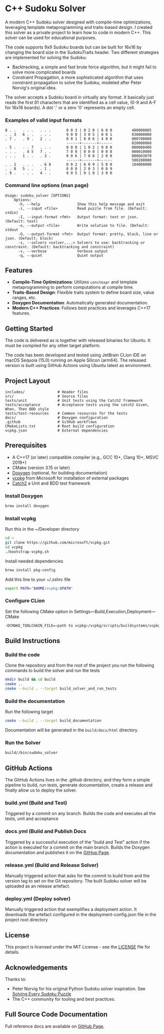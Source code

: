 # C++ Sudoku Solver

A modern C++ Sudoku solver designed with compile-time optimizations, leveraging template metaprogramming and traits-based design. 
I created this solver as a private project to learn how to code in modern C++. This solver can be used for educational purposes.

The code supports 9x9 Sudoku boards but can be built for 16x16 by changing the board size in the SudokuTraits header.
Two different strategies are implemented for solving the Sudoku:
- Backtracking, a simple and fast brute force algorithm, but it might fail to solve more complicated boards
- Constraint Propagation, a more sophisticated algorithm that uses constraint propagation to solve the Sudoku, modeled after Peter Norvig's original idea.

The solver accepts a Sudoku board in virtually any format. It basically just reads the first 81 characters that are identified as a cell value,
(0-9 and A-F for 16x16 boards). A dot '.' or a zero '0' represents an empty cell.

### Examples of valid input formats

```
8 . .   . . .   . . .       0 0 3 | 0 2 0 | 6 0 0         400000805 
. . 3   6 . .   . . .       9 0 0 | 3 0 5 | 0 0 1         030000000 
. 7 .   . 9 .   2 . .       0 0 1 | 8 0 6 | 4 0 0         000700000 
                            ------+-------+------         020000060                  
. 5 .   . . 7   . . .       0 0 8 | 1 0 2 | 9 0 0         000080400 
. . .   . 4 5   7 . .       7 0 0 | 0 0 0 | 0 0 8         000010000 
. . .   1 . .   . 3 .       0 0 6 | 7 0 8 | 2 0 0         000603070 
                            ------+-------+------         500200000                    
. . 1   . . .   . 6 8       0 0 2 | 6 0 9 | 5 0 0         104000000 
. . 8   5 . .   . 1 .       8 0 0 | 2 0 3 | 0 0 9          
. 9 .   . . .   4 . .       0 0 5 | 0 1 0 | 3 0 0          
```

### Command line options (man page)

```
Usage: sudoku_solver [OPTIONS]
    Options:
      -h, --help                 Show this help message and exit
      -i, --input <file>         Read puzzle from file. (Default: stdin)
      -I, --input-format <fmt>   Output format: text or json. (Default: text)
      -o, --output <file>        Write solution to file. (Default: stdout
      -O, --output-format <fmt>  Output format: pretty, block, line or json. (Default: block)
      -s, --solvers <solver,...> Solvers to use: backtracking or constraint. (Default: backtracking and constraint)
      -v, --verbose              Verbose output
      -q, --quiet                Quiet output
```

## Features

- **Compile-Time Optimizations**: Utilizes `constexpr` and template metaprogramming to perform computations at compile time.
- **Traits-Based Design**: Flexible traits system to define board size, value ranges, etc.
- **Doxygen Documentation**: Automatically generated documentation.
- **Modern C++ Practices**: Follows best practices and leverages C++17 features.

## Getting Started

The code is delivered as is together with released binaries for Ubuntu. It must be compiled for any other target platform.

The code has been developed and tested using JetBrain CLion IDE on macOS Sequoia (15.0) running on Apple Silicon (arm64).
The released version is built using GitHub Actions using Ubuntu latest as environment. 

## Project Layout

```
includes/               # Header files
src/                    # Source files
tests/unit              # Unit tests using the Catch2 framework
tests/acceptance        # Acceptance tests using the catch2 Given, When, Then BDD style 
tests/test-resources    # Common resources for the tests
docs/                   # Doxygen configuration
.github                 # GitHub workflows
CMakeLists.txt          # Root build configuration
vcpkg.json              # External dependencies
```

## Prerequisites

- A C++17 (or later) compatible compiler (e.g., GCC 10+, Clang 10+, MSVC 2019+)
- CMake (version 3.15 or later)
- [Doxygen](https://www.doxygen.nl/) (optional, for building documentation)
- [vcpkg](https://github.com/microsoft/vcpkg) from Microsoft for installation of external packages
- [Catch2](https://github.com/catchorg/Catch2) a Unit and BDD test framework

### Install Doxygen
```bash
brew install doxygen
```

### Install vcpkg

Run this in the ~/Developer directory
```bash
cd ~
git clone https://github.com/microsoft/vcpkg.git
cd vcpkg
./bootstrap-vcpkg.sh
```

Install needed dependencies
```bash
brew install pkg-config
```

Add this line to your ~/.zshrc file
```bash
export PATH="$HOME/vcpkg:$PATH"
```

### Configure CLion
Set the following CMake option in Settings—Build,Execution,Deployment—CMake
 ```bash
 -DCMAKE_TOOLCHAIN_FILE=<path to vcpkg>/vcpkg/scripts/buildsystems/vcpkg.cmake
 ```

## Build Instructions

### Build the code
Clone the repository and from the root of the project you run the following commands to build the solver and run the tests
```bash
mkdir build && cd build
cmake ..
cmake --build . --target build_solver_and_run_tests
```

### Build the documentation
Run the following target
```bash
cmake --build . --target build_documentation
```
Documentation will be generated in the `build/docs/html` directory.

### Run the Solver
```bash
build//bin/sudoku_solver
```

## GitHub Actions
The GitHub Actions lives in the .github directory, and they form a simple pipeline to build, run tests, generate documentation,
create a release and finally allow us to deploy the solver.

### build.yml (Build and Test)
Triggered by a commit on any branch. Builds the code and executes all the tests, unit and acceptance

### docs.yml (Build and Publish Docs
Triggered by a successful execution of the "build and Test" action if the action is executed for a commit on the main branch.
Builds the Doxygen documentation and publishes it on the [GitHup Page](https://rambrant.github.io/cppsudoku/index.html).

### release.yml (Build and Release Solver)
Manually triggered action that asks for the commit to build from and the version tag to set on the Git repository.
The built Sudoku solver will be uploaded as an release artefact.

### deploy.yml (Deploy solver)
Manually triggered action that exemplifies a deployment action. It downloads the artefact configured in the 
deployment-config.json file in the project root directory

## License

This project is licensed under the MIT License - see the [LICENSE](LICENSE) file for details.

## Acknowledgements

Thanks to:
- Peter Norvig for his original Python Sudoku solver inspiration. See [Solving Every Sudoku Puzzle](http://norvig.com/sudoku.html)
- The C++ community for tooling and best practices.

## Full Source Code Documentation

Full reference docs are available on [GitHub Page](https://rambrant.github.io/cppsudoku/index.html).
